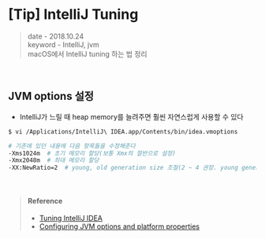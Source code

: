 # [Tip] IntelliJ Tuning 
> date - 2018.10.24  
> keyword - IntelliJ, jvm  
> macOS에서 IntelliJ tuning 하는 법 정리  

<br>

## JVM options 설정
* IntelliJ가 느릴 때 heap memory를 늘려주면 훨씬 자연스럽게 사용할 수 있다

```sh
$ vi /Applications/IntelliJ\ IDEA.app/Contents/bin/idea.vmoptions

# 기존에 있던 내용에 다음 항목들을 수정해준다
-Xms1024m  # 초기 메모리 할당(보통 Xmx의 절반으로 설정)
-Xmx2048m  # 최대 메모리 할당
-XX:NewRatio=2  # young, old generation size 조절(2 ~ 4 권장. young generation size가 1/2 ~ 1/4로 설정. 한 프로젝트에서 자주 작업할 때 좋다)
```

<br>

> #### Reference
> * [Tuning IntelliJ IDEA](https://www.jetbrains.com/help/idea/tuning-the-ide.html)
> * [Configuring JVM options and platform properties](https://intellij-support.jetbrains.com/hc/en-us/articles/206544869-Configuring-JVM-options-and-platform-properties)
